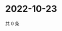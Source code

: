 # 2022-10-23

共 0 条

<!-- BEGIN WEIBO -->
<!-- 最后更新时间 Sun Oct 23 2022 14:30:15 GMT+0800 (China Standard Time) -->

<!-- END WEIBO -->

